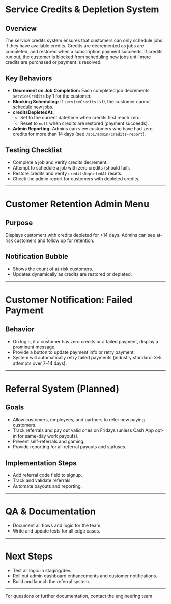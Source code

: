 # Service Credits & Depletion System

## Overview
The service credits system ensures that customers can only schedule jobs if they have available credits. Credits are decremented as jobs are completed, and restored when a subscription payment succeeds. If credits run out, the customer is blocked from scheduling new jobs until more credits are purchased or payment is resolved.

## Key Behaviors
- **Decrement on Job Completion:** Each completed job decrements `serviceCredits` by 1 for the customer.
- **Blocking Scheduling:** If `serviceCredits` is 0, the customer cannot schedule new jobs.
- **creditsDepletedAt:**
  - Set to the current date/time when credits first reach zero.
  - Reset to `null` when credits are restored (payment succeeds).
- **Admin Reporting:** Admins can view customers who have had zero credits for more than 14 days (see `/api/admin/credits-report`).

## Testing Checklist
- Complete a job and verify credits decrement.
- Attempt to schedule a job with zero credits (should fail).
- Restore credits and verify `creditsDepletedAt` resets.
- Check the admin report for customers with depleted credits.

---

# Customer Retention Admin Menu

## Purpose
Displays customers with credits depleted for >14 days. Admins can see at-risk customers and follow up for retention.

## Notification Bubble
- Shows the count of at-risk customers.
- Updates dynamically as credits are restored or depleted.

---

# Customer Notification: Failed Payment

## Behavior
- On login, if a customer has zero credits or a failed payment, display a prominent message.
- Provide a button to update payment info or retry payment.
- System will automatically retry failed payments (industry standard: 3–5 attempts over 7–14 days).

---

# Referral System (Planned)

## Goals
- Allow customers, employees, and partners to refer new paying customers.
- Track referrals and pay out valid ones on Fridays (unless Cash App opt-in for same-day work payouts).
- Prevent self-referrals and gaming.
- Provide reporting for all referral payouts and statuses.

## Implementation Steps
- Add referral code field to signup.
- Track and validate referrals.
- Automate payouts and reporting.

---

# QA & Documentation
- Document all flows and logic for the team.
- Write and update tests for all edge cases.

---

# Next Steps
- Test all logic in staging/dev.
- Roll out admin dashboard enhancements and customer notifications.
- Build and launch the referral system.

---

For questions or further documentation, contact the engineering team.
